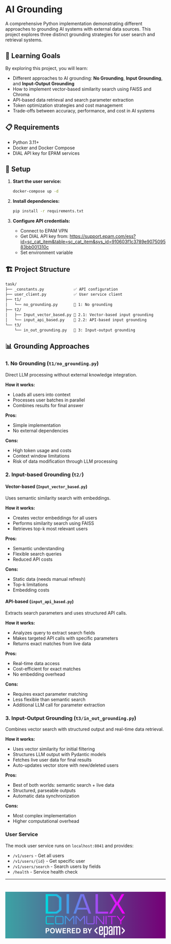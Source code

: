 # AI Grounding

A comprehensive Python implementation demonstrating different approaches to grounding AI systems with external data sources. This project explores three distinct grounding strategies for user search and retrieval systems.

## 🎯 Learning Goals

By exploring this project, you will learn:
- Different approaches to AI grounding: **No Grounding**, **Input Grounding**, and **Input-Output Grounding**
- How to implement vector-based similarity search using FAISS and Chroma
- API-based data retrieval and search parameter extraction
- Token optimization strategies and cost management
- Trade-offs between accuracy, performance, and cost in AI systems

## 📋 Requirements

- Python 3.11+
- Docker and Docker Compose
- DIAL API key for EPAM services

## 🔧 Setup

1. **Start the user service:**
   ```bash
   docker-compose up -d
   ```

2. **Install dependencies:**
   ```bash
   pip install -r requirements.txt
   ```

3. **Configure API credentials:**
    - Connect to EPAM VPN
    - Get DIAL API key from: https://support.epam.com/ess?id=sc_cat_item&table=sc_cat_item&sys_id=910603f1c3789e907509583bb001310c
    - Set environment variable

## 🏗️ Project Structure

```
task/
├── _constants.py             ✅ API configuration
├── user_client.py            ✅ User service client
├── t1/
│   └── no_grounding.py       🚧 1: No grounding
├── t2/
│   ├── Input_vector_based.py 🚧 2.1: Vector-based input grounding  
│   └── input_api_based.py    🚧 2.2: API-based input grounding
└── t3/
    └── in_out_grounding.py   🚧 3: Input-output grounding
```

## 📊 Grounding Approaches

### 1. No Grounding (`t1/no_grounding.py`)
Direct LLM processing without external knowledge integration.

**How it works:**
- Loads all users into context
- Processes user batches in parallel
- Combines results for final answer

**Pros:**
- Simple implementation
- No external dependencies

**Cons:**
- High token usage and costs
- Context window limitations
- Risk of data modification through LLM processing

### 2. Input-based Grounding (`t2/`)

#### Vector-based (`Input_vector_based.py`)
Uses semantic similarity search with embeddings.

**How it works:**
- Creates vector embeddings for all users
- Performs similarity search using FAISS
- Retrieves top-k most relevant users

**Pros:**
- Semantic understanding
- Flexible search queries
- Reduced API costs

**Cons:**
- Static data (needs manual refresh)
- Top-k limitations
- Embedding costs

#### API-based (`input_api_based.py`)
Extracts search parameters and uses structured API calls.

**How it works:**
- Analyzes query to extract search fields
- Makes targeted API calls with specific parameters
- Returns exact matches from live data

**Pros:**
- Real-time data access
- Cost-efficient for exact matches
- No embedding overhead

**Cons:**
- Requires exact parameter matching
- Less flexible than semantic search
- Additional LLM call for parameter extraction

### 3. Input-Output Grounding (`t3/in_out_grounding.py`)
Combines vector search with structured output and real-time data retrieval.

**How it works:**
- Uses vector similarity for initial filtering
- Structures LLM output with Pydantic models
- Fetches live user data for final results
- Auto-updates vector store with new/deleted users

**Pros:**
- Best of both worlds: semantic search + live data
- Structured, parseable outputs
- Automatic data synchronization

**Cons:**
- Most complex implementation
- Higher computational overhead


### User Service
The mock user service runs on `localhost:8041` and provides:
- `/v1/users` - Get all users
- `/v1/users/{id}` - Get specific user
- `/v1/users/search` - Search users by fields
- `/health` - Service health check

----

# <img src="dialx-banner.png">